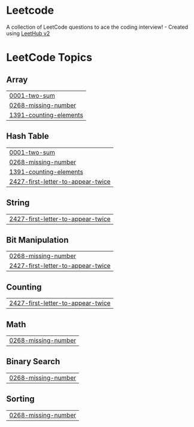 # Leetcode
A collection of LeetCode questions to ace the coding interview! - Created using [LeetHub v2](https://github.com/arunbhardwaj/LeetHub-2.0)

<!---LeetCode Topics Start-->
# LeetCode Topics
## Array
|  |
| ------- |
| [0001-two-sum](https://github.com/noliw/Leetcode/tree/master/0001-two-sum) |
| [0268-missing-number](https://github.com/noliw/Leetcode/tree/master/0268-missing-number) |
| [1391-counting-elements](https://github.com/noliw/Leetcode/tree/master/1391-counting-elements) |
## Hash Table
|  |
| ------- |
| [0001-two-sum](https://github.com/noliw/Leetcode/tree/master/0001-two-sum) |
| [0268-missing-number](https://github.com/noliw/Leetcode/tree/master/0268-missing-number) |
| [1391-counting-elements](https://github.com/noliw/Leetcode/tree/master/1391-counting-elements) |
| [2427-first-letter-to-appear-twice](https://github.com/noliw/Leetcode/tree/master/2427-first-letter-to-appear-twice) |
## String
|  |
| ------- |
| [2427-first-letter-to-appear-twice](https://github.com/noliw/Leetcode/tree/master/2427-first-letter-to-appear-twice) |
## Bit Manipulation
|  |
| ------- |
| [0268-missing-number](https://github.com/noliw/Leetcode/tree/master/0268-missing-number) |
| [2427-first-letter-to-appear-twice](https://github.com/noliw/Leetcode/tree/master/2427-first-letter-to-appear-twice) |
## Counting
|  |
| ------- |
| [2427-first-letter-to-appear-twice](https://github.com/noliw/Leetcode/tree/master/2427-first-letter-to-appear-twice) |
## Math
|  |
| ------- |
| [0268-missing-number](https://github.com/noliw/Leetcode/tree/master/0268-missing-number) |
## Binary Search
|  |
| ------- |
| [0268-missing-number](https://github.com/noliw/Leetcode/tree/master/0268-missing-number) |
## Sorting
|  |
| ------- |
| [0268-missing-number](https://github.com/noliw/Leetcode/tree/master/0268-missing-number) |
<!---LeetCode Topics End-->